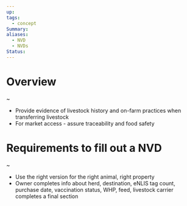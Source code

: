 ```yaml
---
up: 
tags:
  - concept
Summary: 
aliases:
  - NVD
  - NVDs
Status:
---
```

# Overview
~
- Provide evidence of livestock history and on-farm practices when transferring livestock
- For market access - assure traceability and food safety

# Requirements to fill out a NVD
~
- Use the right version for the right animal, right property
- Owner completes info about herd, destination, eNLIS tag count, purchase date, vaccination status, WHP, feed, livestock carrier completes a final section